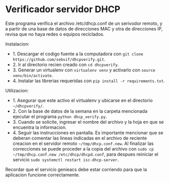 # Verificador servidor DHCP
<p>Este programa verifica el archivo /etc/dhcp.conf de un serivodor remoto, y a partir de una base de datos de direcciones MAC y otra de direcciones IP, revisa que no haya redes o equipos reciclados.</p>
<p>Instalacion:</p>
<ul>
	<li>1. Descargar el codigo fuente a la computadora con <code>git clone https://github.com/sebvif/dhcpverify.git</code>.</li>
	<li>2. Ir al directorio recien creado con <code>cd dhcpverify</code>.</li>
	<li>3. Generar un virtualenv con <code>virtualenv venv</code> y activarlo con <code>source venv/bin/activate</code>.</li>
	<li>4. Instalar las librerias requeridas con <code>pip install -r requirements.txt</code>.</li>
</ul>
<p>Utilizacion:</p>
<ul>
	<li>1. Asegurar que este activo el virtualenv y ubicarse en el directorio <code>~/dhcpverify/</code>.</li>
	<li>2. Con la base de datos de la semana en la carpeta mencionada ejecutar el programa <code>python dhcp_verify.py</code>.</li>
	<li>3. Cuando se solicite, ingresar el nombre del archivo y la hoja en que se encuentra la informacion.</li>
	<li>4. Seguir las instrucciones en pantalla. Es importante mencionar que se deberan comentar las lineas indicadas en el archivo de reciente creacion en el servidor remoto <code>~/tmp/dhcp.conf.new</code>. Al finalizar las correcciones se puede proceder a la copia del archivo con <code>sudo cp ~/tmp/dhcp.conf.new /etc/dhcp/dhcpd.conf</code>, para despues reiniciar el servicio <code>sudo systemctl restart isc-dhcp-server</code>.</li>
</ul>
<p>Recordar que el servicio genieacs debe estar corriendo para que la aplicacion funcione correctamente.</p>